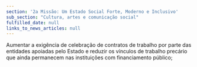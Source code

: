 ```yaml
---
section: '2a Missão: Um Estado Social Forte, Moderno e Inclusivo'
sub_section: "Cultura, artes e comunicação social"
fulfilled_date: null
links_to_news_articles: null
---
```


Aumentar a exigência de celebração de contratos de trabalho por parte das entidades apoiadas pelo Estado e reduzir os vínculos de trabalho precário que ainda permanecem nas instituições com financiamento público;